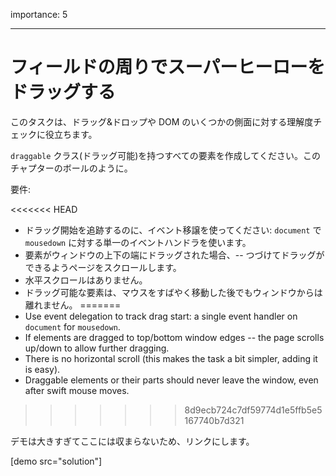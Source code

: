 importance: 5

---

# フィールドの周りでスーパーヒーローをドラッグする

このタスクは、ドラッグ&ドロップや DOM のいくつかの側面に対する理解度チェックに役立ちます。

`draggable` クラス(ドラッグ可能)を持つすべての要素を作成してください。このチャプターのボールのように。

要件:

<<<<<<< HEAD
- ドラッグ開始を追跡するのに、イベント移譲を使ってください: `document` で `mousedown` に対する単一のイベントハンドラを使います。
- 要素がウィンドウの上下の端にドラッグされた場合、-- つづけてドラッグができるようページをスクロールします。
- 水平スクロールはありません。
- ドラッグ可能な要素は、マウスをすばやく移動した後でもウィンドウからは離れません。
=======
- Use event delegation to track drag start: a single event handler on `document` for `mousedown`.
- If elements are dragged to top/bottom window edges -- the page scrolls up/down to allow further dragging.
- There is no horizontal scroll (this makes the task a bit simpler, adding it is easy).
- Draggable elements or their parts should never leave the window, even after swift mouse moves.
>>>>>>> 8d9ecb724c7df59774d1e5ffb5e5167740b7d321

デモは大きすぎてここには収まらないため、リンクにします。

[demo src="solution"]
